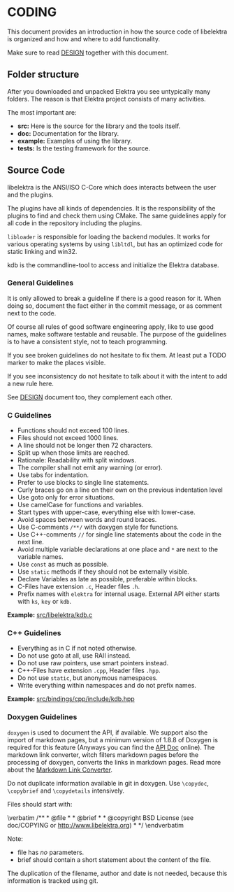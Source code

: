 # CODING #

This document provides an introduction in how the source code of
libelektra is organized and how and where to add functionality.

Make sure to read [DESIGN](DESIGN.md) together with this document.

## Folder structure ##

After you downloaded and unpacked Elektra you see untypically many
folders. The reason is that Elektra project consists of many activities.

The most important are:

 * **src:** Here is the source for the library and the tools itself.
 * **doc:** Documentation for the library.
 * **example:** Examples of using the library.
 * **tests:** Is the testing framework for the source.

## Source Code ##

libelektra is the ANSI/ISO C-Core which does interacts between the user
and the plugins.

The plugins have all kinds of dependencies. It is the responsibility of
the plugins to find and check them using CMake. The same guidelines
apply for all code in the repository including the plugins.

`libloader` is responsible for loading the backend modules. It works for
various operating systems by using `libltdl`, but has an optimized code
for static linking and win32.

kdb is the commandline-tool to access and initialize the Elektra database.

### General Guidelines ###

It is only allowed to break a guideline if there is a good reason
for it. When doing so, document the fact either in the commit message,
or as comment next to the code.

Of course all rules of good software engineering apply, like to
use good names, make software testable and reusable.
The purpose of the guidelines is to have a consistent
style, not to teach programming.

If you see broken guidelines do not hesitate to fix them. At least put a
TODO marker to make the places visible.

If you see inconsistency do not hesitate to talk about it with the
intent to add a new rule here.

See [DESIGN](DESIGN.md) document too, they complement each other.


### C Guidelines ###

 * Functions should not exceed 100 lines.
 * Files should not exceed 1000 lines.
 * A line should not be longer then 72 characters.
 * Split up when those limits are reached.
 * Rationale: Readability with split windows.
 * The compiler shall not emit any warning (or error).
 * Use tabs for indentation.
 * Prefer to use blocks to single line statements.
 * Curly braces go on a line on their own on the previous indentation level
 * Use goto only for error situations.
 * Use camelCase for functions and variables.
 * Start types with upper-case, everything else with lower-case.
 * Avoid spaces between words and round braces.
 * Use C-comments `/**/` with doxygen style for functions.
 * Use C++-comments `//` for single line statements about the code in the
next line.
 * Avoid multiple variable declarations at one place and `*` are next to the
variable names.
 * Use `const` as much as possible.
 * Use `static` methods if they should not be externally visible.
 * Declare Variables as late as possible, preferable within blocks.
 * C-Files have extension `.c`, Header files `.h`.
 * Prefix names with `elektra` for internal usage. External API either starts
with `ks`, `key` or `kdb`.

**Example:** [src/libelektra/kdb.c](../src/libelektra/kdb.c)


### C++ Guidelines ###

 * Everything as in C if not noted otherwise.
 * Do not use goto at all, use RAII instead.
 * Do not use raw pointers, use smart pointers instead.
 * C++-Files have extension `.cpp`, Header files `.hpp`.
 * Do not use `static`, but anonymous namespaces.
 * Write everything within namespaces and do not prefix names.

**Example:** [src/bindings/cpp/include/kdb.hpp](../src/bindings/cpp/include/kdb.hpp)


### Doxygen Guidelines ###

`doxygen` is used to document the API, if available. We support also the import
of markdown pages, but a minimum version of 1.8.8 of Doxygen is required for this
feature (Anyways you can find the [API Doc](http://doc.libelektra.org/api/latest/html/) online).
The markdown link converter, witch filters markdown pages before the processing
of doxygen, converts the links in markdown pages. Read more about the
[Markdown Link Converter](MarkdownLinkConverter/README.md).

Do not duplicate information available in git in doxygen.
Use `\copydoc`, `\copybrief` and `\copydetails` intensively.


Files should start with:

\verbatim
	/**
	* @file
	*
	* @brief <short statement about the content of the file>
	*
	* @copyright BSD License (see doc/COPYING or http://www.libelektra.org)
	*
	*/
\endverbatim

Note:
- file has *no* parameters.
- brief should contain a short statement about the content of the file.

The duplication of the filename, author and date is not needed, because
this information is tracked using git.

